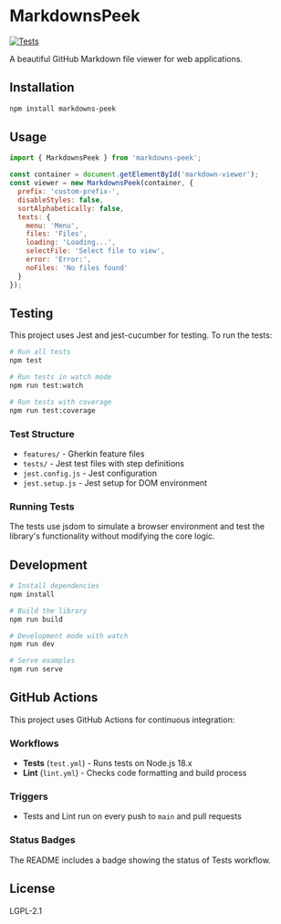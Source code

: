 # MarkdownsPeek

[![Tests](https://github.com/your-username/markdowns-peek/actions/workflows/test.yml/badge.svg)](https://github.com/your-username/markdowns-peek/actions/workflows/test.yml)

A beautiful GitHub Markdown file viewer for web applications.

## Installation

```bash
npm install markdowns-peek
```

## Usage

```javascript
import { MarkdownsPeek } from 'markdowns-peek';

const container = document.getElementById('markdown-viewer');
const viewer = new MarkdownsPeek(container, {
  prefix: 'custom-prefix-',
  disableStyles: false,
  sortAlphabetically: false,
  texts: {
    menu: 'Menu',
    files: 'Files',
    loading: 'Loading...',
    selectFile: 'Select file to view',
    error: 'Error:',
    noFiles: 'No files found'
  }
});
```

## Testing

This project uses Jest and jest-cucumber for testing. To run the tests:

```bash
# Run all tests
npm test

# Run tests in watch mode
npm run test:watch

# Run tests with coverage
npm run test:coverage
```

### Test Structure

- `features/` - Gherkin feature files
- `tests/` - Jest test files with step definitions
- `jest.config.js` - Jest configuration
- `jest.setup.js` - Jest setup for DOM environment

### Running Tests

The tests use jsdom to simulate a browser environment and test the library's functionality without modifying the core logic.

## Development

```bash
# Install dependencies
npm install

# Build the library
npm run build

# Development mode with watch
npm run dev

# Serve examples
npm run serve
```

## GitHub Actions

This project uses GitHub Actions for continuous integration:

### Workflows

- **Tests** (`test.yml`) - Runs tests on Node.js 18.x
- **Lint** (`lint.yml`) - Checks code formatting and build process

### Triggers

- Tests and Lint run on every push to `main` and pull requests

### Status Badges

The README includes a badge showing the status of Tests workflow.

## License

LGPL-2.1